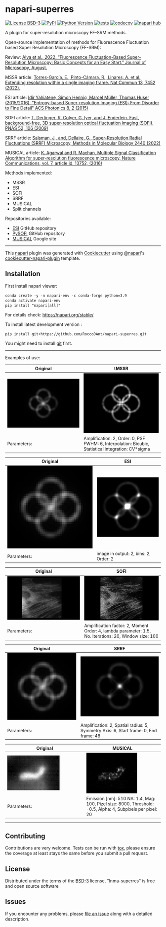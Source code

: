 <!-- # napari-superres

[![License](https://img.shields.io/pypi/l/napari-superres.svg?color=green)](https://github.com/RoccoDAnt/napari-superres/raw/main/LICENSE)
[![PyPI](https://img.shields.io/pypi/v/napari-superres.svg?color=green)](https://pypi.org/project/napari-superres)
[![Python Version](https://img.shields.io/pypi/pyversions/napari-superres.svg?color=green)](https://python.org)
[![tests](https://github.com/RoccoDAnt/napari-superres/workflows/tests/badge.svg)](https://github.com/RoccoDAnt/napari-superres/actions)
[![codecov](https://codecov.io/gh/RoccoDAnt/napari-superres/branch/main/graph/badge.svg)](https://codecov.io/gh/RoccoDAnt/napari-superres)
[![napari hub](https://img.shields.io/endpoint?url=https://api.napari-hub.org/shields/napari-superres)](https://napari-hub.org/plugins/napari-superres)

napari-superres, a plugin for super-resolution microscopy

Open-source implementation of methods for Fluorescence Fluctuation based Super Resolution Microscopy (FF-SRM)

Review: [Alva et al., 2022. “Fluorescence Fluctuation-Based Super-Resolution Microscopy: Basic Concepts for an Easy Start.” Journal of Microscopy, August. https://doi.org/10.1111/jmi.13135](https://onlinelibrary.wiley.com/doi/10.1111/jmi.13135)

Implemented methods so far:
- SRRF
- MSSR
- ESI
<br>


| **Super Resolution Radial Fluctuations (SRRF)**  | **Mean-Shift Super Resolution (MSSR)** | **Entropy-based Super-resolution Imaging (ESI)** |
| --- | --- | --- |
| ![](docs/Fig_7_SRRF_Alva_2022.png) | ![](docs/Fig_2a_MSSR_Garcia_2021.png) | ![](docs/Fig_6_ESI_Alva_2022.png) |
from Fig. 7 of [Alva et al., 2022](https://onlinelibrary.wiley.com/doi/10.1111/jmi.13135) | from Fig. 2 of [García et al., 2021](https://www.biorxiv.org/content/10.1101/2021.10.17.464398v2.full)|  from Fig. 6 of [Alva et al., 2022](https://onlinelibrary.wiley.com/doi/10.1111/jmi.13135)|

References:<br>

[Alva et al. “Fluorescence Fluctuation-Based Super-Resolution Microscopy: Basic Concepts for an Easy Start.” Journal of Microscopy, August (2022). https://doi.org/10.1111/jmi.13135](https://onlinelibrary.wiley.com/doi/10.1111/jmi.13135)

[García, E. T. et al. Nanoscopic resolution within a single imaging frame. bioRxiv 2021.10.17.464398 (2021) doi:10.1101/2021.10.17.464398](https://www.biorxiv.org/content/10.1101/2021.10.17.464398v2.full)

----------------------------------
Examples of use:

| **Original**  | **MSSR** |
| --- | --- |
| ![](docs/MSSR_original_donuts.png) | ![](docs/MSSR_Processed_amp_2_PSFp_1_order_1_raw7_100_donuts.png) |
| Parameters: | amplification: 2, PSF_p: 1, order: 1 |

| **Original**  | **SRRF** |
| --- | --- |
| ![](docs/SRRF_Original_Microtubules.png) | ![](docs/SRRF_processed_mag_2_rad_3_symAxis_3_fstart_0_fend_3_Microtubules.png)|
| Parameters: | magnification: 2, spatial radius: 1, symmetry Axis: 1, f_start: 0, f_end: 3|

| **Original**  | **ESI** |
| --- | --- |
| ![](docs/ESI_Original_donuts.png) | ![](docs/ESI_Processed_nrResImage_1_nrBins_2_esi_order_1_donuts.png) |
| Parameters: | nrResImage: 1, nrBins: 2, esi_order: 1 |

----------------------------------

This [napari] plugin was generated with [Cookiecutter] using [@napari]'s [cookiecutter-napari-plugin] template.

<!--
Don't miss the full getting started guide to set up your new package:
https://github.com/napari/cookiecutter-napari-plugin#getting-started

and review the napari docs for plugin developers:
https://napari.org/plugins/stable/index.html


## Installation
Create a Conda environment and install napari:

    conda create -y -n napari-sr -c conda-forge python=3.8
    conda activate napari-sr
    pip install "napari[all]“

Work in progress - Tested on napari 0.4.13:

    pip install napari==0.4.13
    pip install imageio_ffmpeg
    pip install matplotlib
    conda install git
    pip install git+https://github.com/RoccoDAnt/napari-superres.git@b6a19dfa3c52617efca1fed2258231a0279a29b9

## Contributing

Contributions are very welcome. Tests can be run with [tox], please ensure
the coverage at least stays the same before you submit a pull request.

## License

Distributed under the terms of the [BSD-3] license,
"napari-superres" is free and open source software

## Issues

If you encounter any problems, please [file an issue] along with a detailed description.

[napari]: https://github.com/napari/napari
[Cookiecutter]: https://github.com/audreyr/cookiecutter
[@napari]: https://github.com/napari
[MIT]: http://opensource.org/licenses/MIT
[BSD-3]: http://opensource.org/licenses/BSD-3-Clause
[GNU GPL v3.0]: http://www.gnu.org/licenses/gpl-3.0.txt
[GNU LGPL v3.0]: http://www.gnu.org/licenses/lgpl-3.0.txt
[Apache Software License 2.0]: http://www.apache.org/licenses/LICENSE-2.0
[Mozilla Public License 2.0]: https://www.mozilla.org/media/MPL/2.0/index.txt
[cookiecutter-napari-plugin]: https://github.com/napari/cookiecutter-napari-plugin

[file an issue]: https://github.com/RoccoDAnt/napari-superres/issues

[napari]: https://github.com/napari/napari
[tox]: https://tox.readthedocs.io/en/latest/
[pip]: https://pypi.org/project/pip/
[PyPI]: https://pypi.org/ -->


# napari-superres

[![License BSD-3](https://img.shields.io/pypi/l/lnma-superres.svg?color=green)](https://github.com/Dr2-JMM/lnma-superres/raw/main/LICENSE)
[![PyPI](https://img.shields.io/pypi/v/lnma-superres.svg?color=green)](https://pypi.org/project/lnma-superres)
[![Python Version](https://img.shields.io/pypi/pyversions/lnma-superres.svg?color=green)](https://python.org)
[![tests](https://github.com/Dr2-JMM/lnma-superres/workflows/tests/badge.svg)](https://github.com/Dr2-JMM/lnma-superres/actions)
[![codecov](https://codecov.io/gh/Dr2-JMM/lnma-superres/branch/main/graph/badge.svg)](https://codecov.io/gh/Dr2-JMM/lnma-superres)
[![napari hub](https://img.shields.io/endpoint?url=https://api.napari-hub.org/shields/lnma-superres)](https://napari-hub.org/plugins/lnma-superres)


A plugin for super-resolution microscopy FF-SRM methods.

Open-source implementation of methods for Fluorescence Fluctuation based Super Resolution Microscopy (FF-SRM):

Review: [Alva et al., 2022. “Fluorescence Fluctuation-Based Super-Resolution Microscopy: Basic Concepts for an Easy Start.” Journal of Microscopy, August.](https://onlinelibrary.wiley.com/doi/10.1111/jmi.13135)

MSSR article: [Torres-García, E., Pinto-Cámara, R., Linares, A. et al. Extending resolution within a single imaging frame. Nat Commun 13, 7452 (2022).](https://doi.org/10.1038/s41467-022-34693-9)

ESI article: [Idir Yahiatene, Simon Hennig, Marcel Müller, Thomas Huser (2015/2016). "Entropy-based Super-resolution Imaging (ESI): From Disorder to Fine Detail" ACS Photonics 8, 2 (2015)](https://doi.org/10.1021/acsphotonics.5b00307)

SOFI article: [T. Dertinger, R. Colyer, G. Iyer, and J. Enderlein. Fast, background-free, 3D super-resolution optical fluctuation imaging (SOFI). PNAS 52, 106 (2009) ](https://doi.org/10.1073/pnas.0907866106)

SRRF article: [Salsman, J.,  and, Dellaire, G., Super-Resolution Radial Fluctuations (SRRF) Microscopy, Methods in Molecular Biology 2440 (2022)](https://link.springer.com/protocol/10.1007/978-1-0716-2051-9_14)

MUSICAL article: [K. Agarwal and R. Machan, Multiple Signal Classification Algorithm for super-resolution fluorescence microscopy, Nature Communications, vol. 7, article id. 13752, (2016)](https://www.nature.com/articles/ncomms13752)



Methods implemented:
- MSSR
- ESI
- SOFI
- SRRF
- MUSICAL
- Split channels

Repositories available:
- [ESI](https://github.com/biophotonics-bielefeld/ESI) GitHub repository
- [PySOFI](https://github.com/xiyuyi-at-LLNL/pysofi) GitHub repository
- [MUSICAL](https://sites.google.com/site/uthkrishth/musical) Google site

----------------------------------


This [napari] plugin was generated with [Cookiecutter] using [@napari]'s [cookiecutter-napari-plugin] template.

<!--
Don't miss the full getting started guide to set up your new package:
https://github.com/napari/cookiecutter-napari-plugin#getting-started

and review the napari docs for plugin developers:
https://napari.org/stable/plugins/index.html
-->

## Installation
First install napari viewer:

    conda create -y -n napari-env -c conda-forge python=3.9
    conda activate napari-env
    pip install "napari[all]"

For details check: https://napari.org/stable/

<!-- Then, you can install `lnma-superres` napari plugins via [pip]:

    pip install lnma-superres -->



To install latest development version :

    pip install git+https://github.com/RoccoDAnt/napari-superres.git

You might need to install [git](https://git-scm.com/book/en/v2/Getting-Started-Installing-Git) first.

----------------------------------
Examples of use:

| **Original**  | **tMSSR** |
| --- | --- |
| <img src="docs/noMSSR.png" width=100% height=100%>| <img src="docs/MSSR.png" width=100% height=100%>|
| Parameters: | Amplification: 2, Order: 0, PSF FWHM: 6, Interpolation: Bicubic, Statistical integration: CV*sigma |

| **Original**  | **ESI** |
| --- | --- |
| <img src="docs/synt.png" width=100% height=100%> | <img src="docs/ESI.png" width=110% height=110%> |
| Parameters: | image in output: 2, bins: 2, Order: 2 |

| **Original**  | **SOFI** |
| --- | --- |
| <img src="docs/noSOFI.png" width=150% height=150%> | <img src="docs/SOFI.png" width=150% height=150%>|
| Parameters: | Amplification factor: 2, Moment Order: 4, lambda parameter: 1.5, No. Iterations: 20, Window size: 100|

| **Original**  | **SRRF** |
| --- | --- |
| <img src="docs/synt.png" width=100% height=100%> | <img src="docs/SRRF.png" width=100% height=100%>|
| Parameters: | Amplification: 2, Spatial radius: 5, Symmetry Axis: 6, Start frame: 0, End frame: 48|

| **Original**  | **MUSICAL** |
| --- | --- |
| <img src="docs/musical_mean.png" width=70% height=100%> | <img src="docs/MUSICAL-CardioMyoblast_Mitochondria.png" width=70% height=100%>|
| Parameters: | Emission [nm]: 510 NA: 1.4, Mag: 100, Pizel size: 8000, Threshold: -0.5, Alpha: 4, Subpixels per pixel: 20|
----------------------------------



## Contributing

Contributions are very welcome. Tests can be run with [tox], please ensure
the coverage at least stays the same before you submit a pull request.

## License

Distributed under the terms of the [BSD-3] license,
"lnma-superres" is free and open source software

## Issues

If you encounter any problems, please [file an issue] along with a detailed description.

[napari]: https://github.com/napari/napari
[Cookiecutter]: https://github.com/audreyr/cookiecutter
[@napari]: https://github.com/napari
[MIT]: http://opensource.org/licenses/MIT
[BSD-3]: http://opensource.org/licenses/BSD-3-Clause
[GNU GPL v3.0]: http://www.gnu.org/licenses/gpl-3.0.txt
[GNU LGPL v3.0]: http://www.gnu.org/licenses/lgpl-3.0.txt
[Apache Software License 2.0]: http://www.apache.org/licenses/LICENSE-2.0
[Mozilla Public License 2.0]: https://www.mozilla.org/media/MPL/2.0/index.txt
[cookiecutter-napari-plugin]: https://github.com/napari/cookiecutter-napari-plugin

[file an issue]: https://github.com/Dr2-JMM/lnma-superres/issues

[napari]: https://github.com/napari/napari
[tox]: https://tox.readthedocs.io/en/latest/
[pip]: https://pypi.org/project/pip/
[PyPI]: https://pypi.org/
